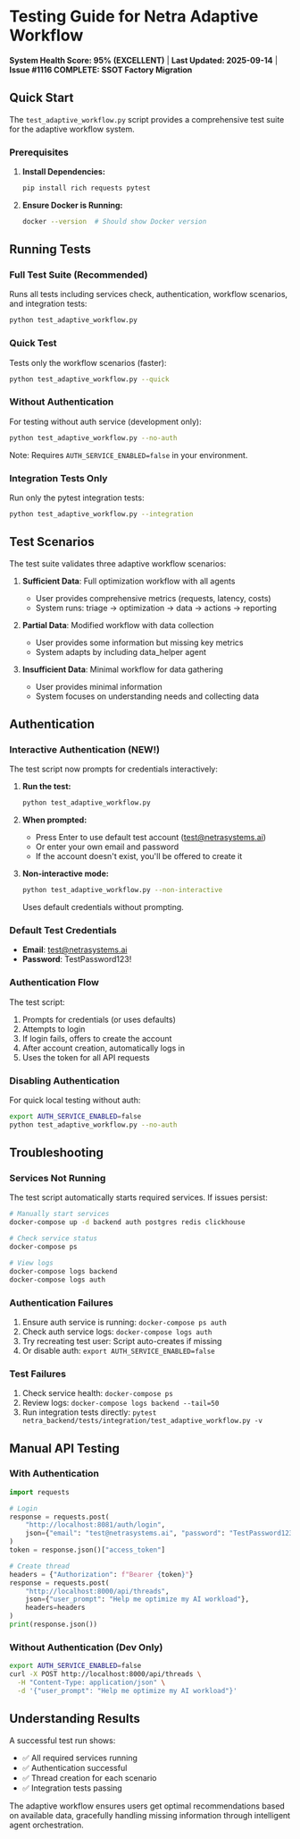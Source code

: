 # Testing Guide for Netra Adaptive Workflow

**System Health Score: 95% (EXCELLENT)** | **Last Updated: 2025-09-14** | **Issue #1116 COMPLETE: SSOT Factory Migration**

## Quick Start

The `test_adaptive_workflow.py` script provides a comprehensive test suite for the adaptive workflow system.

### Prerequisites

1. **Install Dependencies:**
   ```bash
   pip install rich requests pytest
   ```

2. **Ensure Docker is Running:**
   ```bash
   docker --version  # Should show Docker version
   ```

## Running Tests

### Full Test Suite (Recommended)
Runs all tests including services check, authentication, workflow scenarios, and integration tests:
```bash
python test_adaptive_workflow.py
```

### Quick Test
Tests only the workflow scenarios (faster):
```bash
python test_adaptive_workflow.py --quick
```

### Without Authentication
For testing without auth service (development only):
```bash
python test_adaptive_workflow.py --no-auth
```
Note: Requires `AUTH_SERVICE_ENABLED=false` in your environment.

### Integration Tests Only
Run only the pytest integration tests:
```bash
python test_adaptive_workflow.py --integration
```

## Test Scenarios

The test suite validates three adaptive workflow scenarios:

1. **Sufficient Data**: Full optimization workflow with all agents
   - User provides comprehensive metrics (requests, latency, costs)
   - System runs: triage → optimization → data → actions → reporting

2. **Partial Data**: Modified workflow with data collection
   - User provides some information but missing key metrics
   - System adapts by including data_helper agent

3. **Insufficient Data**: Minimal workflow for data gathering
   - User provides minimal information
   - System focuses on understanding needs and collecting data

## Authentication

### Interactive Authentication (NEW!)
The test script now prompts for credentials interactively:

1. **Run the test:**
   ```bash
   python test_adaptive_workflow.py
   ```

2. **When prompted:**
   - Press Enter to use default test account (test@netrasystems.ai)
   - Or enter your own email and password
   - If the account doesn't exist, you'll be offered to create it

3. **Non-interactive mode:**
   ```bash
   python test_adaptive_workflow.py --non-interactive
   ```
   Uses default credentials without prompting.

### Default Test Credentials
- **Email**: test@netrasystems.ai
- **Password**: TestPassword123!

### Authentication Flow
The test script:
1. Prompts for credentials (or uses defaults)
2. Attempts to login
3. If login fails, offers to create the account
4. After account creation, automatically logs in
5. Uses the token for all API requests

### Disabling Authentication
For quick local testing without auth:
```bash
export AUTH_SERVICE_ENABLED=false
python test_adaptive_workflow.py --no-auth
```

## Troubleshooting

### Services Not Running
The test script automatically starts required services. If issues persist:
```bash
# Manually start services
docker-compose up -d backend auth postgres redis clickhouse

# Check service status
docker-compose ps

# View logs
docker-compose logs backend
docker-compose logs auth
```

### Authentication Failures
1. Ensure auth service is running: `docker-compose ps auth`
2. Check auth service logs: `docker-compose logs auth`
3. Try recreating test user: Script auto-creates if missing
4. Or disable auth: `export AUTH_SERVICE_ENABLED=false`

### Test Failures
1. Check service health: `docker-compose ps`
2. Review logs: `docker-compose logs backend --tail=50`
3. Run integration tests directly: `pytest netra_backend/tests/integration/test_adaptive_workflow.py -v`

## Manual API Testing

### With Authentication
```python
import requests

# Login
response = requests.post(
    "http://localhost:8081/auth/login",
    json={"email": "test@netrasystems.ai", "password": "TestPassword123!"}
)
token = response.json()["access_token"]

# Create thread
headers = {"Authorization": f"Bearer {token}"}
response = requests.post(
    "http://localhost:8000/api/threads",
    json={"user_prompt": "Help me optimize my AI workload"},
    headers=headers
)
print(response.json())
```

### Without Authentication (Dev Only)
```bash
export AUTH_SERVICE_ENABLED=false
curl -X POST http://localhost:8000/api/threads \
  -H "Content-Type: application/json" \
  -d '{"user_prompt": "Help me optimize my AI workload"}'
```

## Understanding Results

A successful test run shows:
- ✅ All required services running
- ✅ Authentication successful
- ✅ Thread creation for each scenario
- ✅ Integration tests passing

The adaptive workflow ensures users get optimal recommendations based on available data, gracefully handling missing information through intelligent agent orchestration.